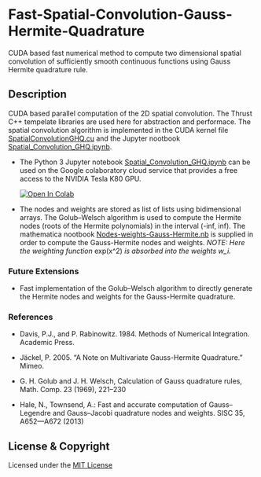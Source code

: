 # Fast-Spatial-Convolution-Gauss-Hermite-Quadrature
CUDA based fast numerical method to compute two dimensional spatial convolution of sufficiently smooth continuous functions using Gauss Hermite quadrature rule.   

## Description

CUDA based parallel computation of the 2D spatial convolution. The Thrust C++ tempelate libraries are used here for abstraction and performace. The spatial convolution algorithm is implemented in the CUDA kernel file [SpatialConvolutionGHQ.cu](SpatialConvolutionGHQ.cu) and the Jupyter nootbook [Spatial_Convolution_GHQ.ipynb](Spatial_Convolution_GHQ.ipynb).

* The Python 3 Jupyter notebook [Spatial_Convolution_GHQ.ipynb](Spatial_Convolution_GHQ.ipynb) can be used on the Google colaboratory cloud service that provides a free access to the NVIDIA Tesla K80 GPU.  

  [![Open In Colab](https://colab.research.google.com/assets/colab-badge.svg)](https://colab.research.google.com/github/kk17m/CUDA-Spatial-Convolution-Gauss-Hermite-Quadrature/blob/master/Spatial_Convolution_GHQ.ipynb)

* The nodes and weights are stored as list of lists using bidimensional arrays. The Golub–Welsch algorithm is used to compute the Hermite nodes (roots of the Hermite polynomials) in the interval (-inf, inf). The mathematica nootbook [Nodes-weights-Gauss-Hermite.nb](Nodes-weights-Gauss-Hermite.nb) is supplied in order to compute the Gauss-Hermite nodes and weights. 
*NOTE: Here the weighting function* exp(x^2) *is absorbed into the weights w_i.*  

### Future Extensions

* Fast implementation of the Golub–Welsch algorithm to directly generate the Hermite nodes and weights for the Gauss-Hermite quadrature. 

### References

* Davis, P.J., and P. Rabinowitz. 1984. Methods of Numerical Integration. Academic Press.

* Jäckel, P. 2005. “A Note on Multivariate Gauss-Hermite Quadrature.” Mimeo.

*  G. H. Golub and J. H. Welsch, Calculation of Gauss quadrature rules, Math. Comp. 23 (1969),
221–230

* Hale, N., Townsend, A.: Fast and accurate computation of Gauss–Legendre and Gauss–Jacobi quadrature nodes and weights. SISC 35, A652—A672 (2013)

## License & Copyright
Licensed under the [MIT License](LICENSE)

